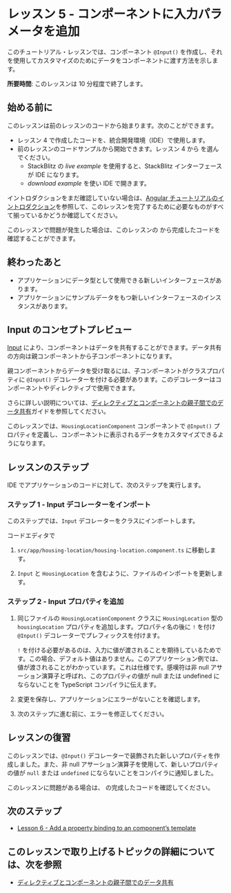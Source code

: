 # レッスン 5 - コンポーネントに入力パラメータを追加

このチュートリアル・レッスンでは、コンポーネント `@Input()` を作成し、それを使用してカスタマイズのためにデータをコンポーネントに渡す方法を示します。

**所要時間**: このレッスンは 10 分程度で終了します。

## 始める前に

このレッスンは前のレッスンのコードから始まります。次のことができます。

*   レッスン 4 で作成したコードを、統合開発環境（IDE）で使用します。
*   前のレッスンのコードサンプルから開始できます。レッスン 4 から <live-example name="first-app-lesson-04"></live-example> を選んでください。
    *   StackBlitz の *live example* を使用すると、StackBlitz インターフェースが IDE になります。
    *   *download example* を使い IDE で開きます。

イントロダクションをまだ確認していない場合は、[Angular チュートリアルのイントロダクション](tutorial/first-app)を参照して、このレッスンを完了するために必要なものがすべて揃っているかどうか確認してください。

このレッスンで問題が発生した場合は、このレッスンの <live-example></live-example> から完成したコードを確認することができます。

## 終わったあと

*  アプリケーションにデータ型として使用できる新しいインターフェースがあります。
*  アプリケーションにサンプルデータをもつ新しいインターフェースのインスタンスがあります。

## Input のコンセプトプレビュー
[Input](api/core/Input) により、コンポーネントはデータを共有することができます。データ共有の方向は親コンポーネントから子コンポーネントになります。

親コンポーネントからデータを受け取るには、子コンポーネントがクラスプロパティに `@Input()` デコレーターを付ける必要があります。このデコレーターはコンポーネントやディレクティブで使用できます。

さらに詳しい説明については、[ディレクティブとコンポーネントの親子間でのデータ共有](guide/inputs-outputs)ガイドを参照してください。

このレッスンでは、`HousingLocationComponent` コンポーネントで `@Input()` プロパティを定義し、コンポーネントに表示されるデータをカスタマイズできるようになります。

## レッスンのステップ

IDE でアプリケーションのコードに対して、次のステップを実行します。

### ステップ 1 - Input デコレーターをインポート
このステップでは、`Input` デコレーターをクラスにインポートします。

コードエディタで
1.  `src/app/housing-location/housing-location.component.ts` に移動します。
1.  `Input` と `HousingLocation` を含むように、ファイルのインポートを更新します。

    <code-example header="Import HousingLocationComponent and Input in src/app/housing-location/housing-location.component.ts" path="first-app-lesson-05/src/app/housing-location/housing-location.component.ts" region="add-imports"></code-example>

### ステップ 2 - Input プロパティを追加
1.  同じファイルの `HousingLocationComponent` クラスに `HousingLocation` 型の `housingLocation` プロパティを追加します。プロパティ名の後に `!` を付け `@Input()` デコレーターでプレフィックスを付けます。

    <code-example header="Import HousingLocationComponent and Input in src/app/housing-location/housing-location.component.ts" path="first-app-lesson-05/src/app/housing-location/housing-location.component.ts" region="add-housing-location-property"></code-example>

    `!` を付ける必要があるのは、入力に値が渡されることを期待しているためです。この場合、デフォルト値はありません。このアプリケーション例では、値が渡されることがわかっています。これは仕様です。感嘆符は非 null アサーション演算子と呼ばれ、このプロパティの値が null または undefined にならないことを TypeScript コンパイラに伝えます。

1.  変更を保存し、アプリケーションにエラーがないことを確認します。

1.  次のステップに進む前に、エラーを修正してください。

## レッスンの復習

このレッスンでは、`@Input()` デコレーターで装飾された新しいプロパティを作成しました。また、非 null アサーション演算子を使用して、新しいプロパティの値が `null` または `undefined` にならないことをコンパイラに通知しました。

このレッスンに問題がある場合は、<live-example></live-example> の完成したコードを確認してください。

## 次のステップ

* [Lesson 6 - Add a property binding to an component’s template](tutorial/first-app/first-app-lesson-06)

## このレッスンで取り上げるトピックの詳細については、次を参照
* [ディレクティブとコンポーネントの親子間でのデータ共有](guide/inputs-outputs)